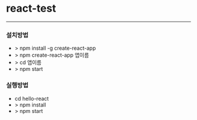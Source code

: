 # react-test
---
### 설치방법
- \> npm install -g create-react-app
- \> npm create-react-app 앱이름
- \> cd 앱이름
- \> npm start

### 실행방법
- cd hello-react
- \> npm install
- \> npm start
